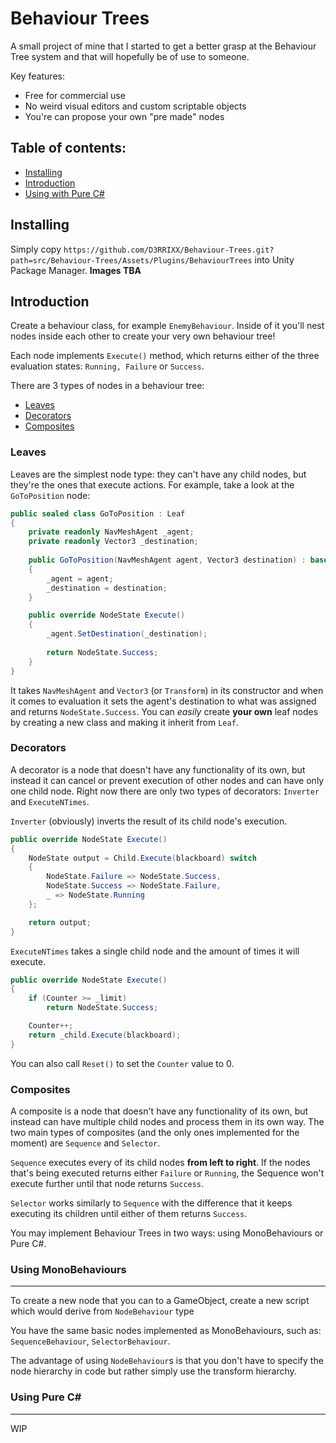Behaviour Trees
===
A small project of mine that I started to get a better grasp at the Behaviour Tree system and that will hopefully be of use to someone.

Key features:
* Free for commercial use
* No weird visual editors and custom scriptable objects
* You're can propose your own "pre made" nodes

## Table of contents:
- [Installing](#installing)
- [Introduction](#introduction)
- [Using with Pure C#](#using-with-pure-c)

Installing
---
Simply copy `https://github.com/D3RRIXX/Behaviour-Trees.git?path=src/Behaviour-Trees/Assets/Plugins/BehaviourTrees` into Unity Package Manager. **Images TBA**

Introduction
---
Create a behaviour class, for example `EnemyBehaviour`. Inside of it you'll nest nodes inside each other to create your very own behaviour tree!

Each node implements `Execute()` method, which returns either of the three evaluation states: `Running, Failure` or `Success`.

There are 3 types of nodes in a behaviour tree:
* [Leaves](#leaves)
* [Decorators](#decorators)
* [Composites](#composites)

### Leaves
Leaves are the simplest node type: they can't have any child nodes, but they're the ones that execute actions. For example, take a look at the `GoToPosition` node:

```csharp
public sealed class GoToPosition : Leaf
{
    private readonly NavMeshAgent _agent;
    private readonly Vector3 _destination;
    
    public GoToPosition(NavMeshAgent agent, Vector3 destination) : base($"Go to {destination}")
    {
        _agent = agent;
        _destination = destination;
    }

    public override NodeState Execute()
    {
        _agent.SetDestination(_destination);
    
        return NodeState.Success;
    }
}
```

It takes `NavMeshAgent` and `Vector3` (or `Transform`) in its constructor and when it comes to evaluation it sets the agent's destination to what was assigned and returns `NodeState.Success`. You can *easily* create **your own** leaf nodes by creating a new class and making it inherit from `Leaf`.

### Decorators
A decorator is a node that doesn't have any functionality of its own, but instead it can cancel or prevent execution of other nodes and can have only one child node.
Right now there are only two types of decorators: `Inverter` and `ExecuteNTimes`.

`Inverter` (obviously) inverts the result of its child node's execution.

```csharp
public override NodeState Execute()
{
    NodeState output = Child.Execute(blackboard) switch
	{
		NodeState.Failure => NodeState.Success,
		NodeState.Success => NodeState.Failure,
		_ => NodeState.Running
	};

	return output;
}
```

`ExecuteNTimes` takes a single child node and the amount of times it will execute.

```csharp
public override NodeState Execute()
{
    if (Counter >= _limit)
        return NodeState.Success;

    Counter++;
    return _child.Execute(blackboard);
}
```

You can also call `Reset()` to set the `Counter` value to 0.

### Composites
A composite is a node that doesn't have any functionality of its own, but instead can have multiple child nodes and process them in its own way. The two main types of composites (and the only ones implemented for the moment) are `Sequence` and `Selector`.

`Sequence` executes every of its child nodes **from left to right**. If the nodes that's being executed returns either `Failure` or `Running`, the Sequence won't execute further until that node returns `Success`.

`Selector` works similarly to `Sequence` with the difference that it keeps executing its children until either of them returns `Success`.


You may implement Behaviour Trees in two ways: using MonoBehaviours or Pure C#.

### Using MonoBehaviours
---
To create a new node that you can to a GameObject, create a new script which would derive from `NodeBehaviour` type

You have the same basic nodes implemented as MonoBehaviours, such as: `SequenceBehaviour`, `SelectorBehaviour`.

The advantage of using `NodeBehaviour`s is that you don't have to specify the node hierarchy in code but rather simply use the transform hierarchy.

### Using Pure C#
---

WIP